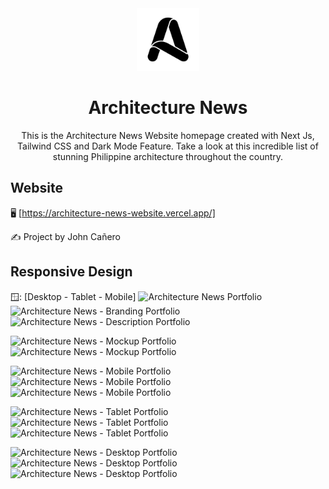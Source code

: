 <!-- markdownlint-configure-file {
  "MD013": {
    "code_blocks": false,
    "tables": false
  },
  "MD033": false,
  "MD041": false
} -->

<div align="center">
  <a href="https://architecture-news-website.vercel.app/" target="_blank">
    <img alt="architecture-news" height="100" src="./public/images/Alogo3.png"/>
  </a>
</div>

<div align="center">

# Architecture News

This is the Architecture News Website homepage created with Next Js, Tailwind
CSS and Dark Mode Feature. Take a look at this incredible list of stunning
Philippine architecture throughout the country.

</div>

## Website

🖥️ [https://architecture-news-website.vercel.app/]

✍️ Project by John Cañero

## Responsive Design

🪟: [Desktop - Tablet - Mobile]
![Architecture News Portfolio](images/responsive/architectureNewsPortfolio.jpg)
![Architecture News - Branding Portfolio](/images/responsive/architectureNews.jpg)
![Architecture News - Description Portfolio](images/responsive/architectureNewsInfo.jpg)

![Architecture News - Mockup Portfolio](/images/responsive/architectureNewsMockupLightMode.jpg)
![Architecture News - Mockup Portfolio](/images/responsive/architectureNewsMockupDarkMode.jpg)

![Architecture News - Mobile Portfolio](/images/responsive/architectureNewsMobileLightMode.jpg)
![Architecture News - Mobile Portfolio](/images/responsive/architectureNewsMobileDarkMode.jpg)
![Architecture News - Mobile Portfolio](/images/responsive/architectureNewsMobileMockup.jpg)

![Architecture News - Tablet Portfolio](/images/responsive/architectureNewsTabletLightMode.jpg)
![Architecture News - Tablet Portfolio](/images/responsive/architectureNewsTabletDarkMode.jpg)
![Architecture News - Tablet Portfolio](/images/responsive/architectureNewsTabletMockup.jpg)

![Architecture News - Desktop Portfolio](/images/responsive/architectureNewsDesktopLightMode.jpg)
![Architecture News - Desktop Portfolio](/images/responsive/architectureNewsDesktopDarkMode.jpg)
![Architecture News - Desktop Portfolio](/images/responsive/architectureNewsDesktopMockup.jpg)